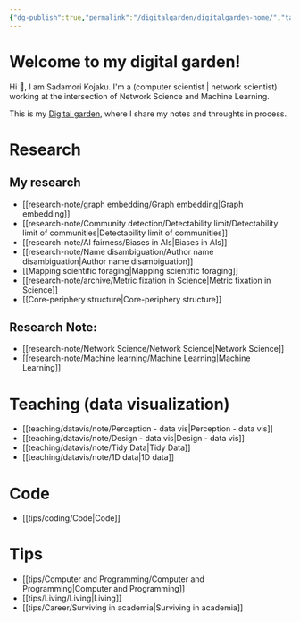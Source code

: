 ```yaml
---
{"dg-publish":true,"permalink":"/digitalgarden/digitalgarden-home/","tags":"gardenEntry","dgHomeLink":true,"dgPassFrontmatter":false}
---
```



# Welcome to my digital garden!

 Hi 👋, I am Sadamori Kojaku. I'm a (computer scientist | network scientist) working at the intersection of Network Science and Machine Learning. 

This is my [Digital garden](https://maggieappleton.com/garden-history), where I share my notes and throughts in process. 

# Research

## My research 
- [[research-note/graph embedding/Graph embedding|Graph embedding]]
- [[research-note/Community detection/Detectability limit/Detectability limit of communities|Detectability limit of communities]]
- [[research-note/AI fairness/Biases in AIs|Biases in AIs]]
- [[research-note/Name disambiguation/Author name disambiguation|Author name disambiguation]]
- [[Mapping scientific foraging|Mapping scientific foraging]]
- [[research-note/archive/Metric fixation in Science|Metric fixation in Science]]
- [[Core-periphery structure|Core-periphery structure]]

## Research Note:
- [[research-note/Network Science/Network Science|Network Science]]
- [[research-note/Machine learning/Machine Learning|Machine Learning]]

# Teaching (data visualization)
- [[teaching/datavis/note/Perception - data vis|Perception - data vis]]
- [[teaching/datavis/note/Design - data vis|Design - data vis]]
- [[teaching/datavis/note/Tidy Data|Tidy Data]]
- [[teaching/datavis/note/1D data|1D data]]

# Code
- [[tips/coding/Code|Code]]


#  Tips
- [[tips/Computer and Programming/Computer and Programming|Computer and Programming]]
- [[tips/Living/Living|Living]]
- [[tips/Career/Surviving in academia|Surviving in academia]]